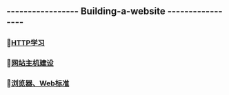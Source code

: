 ## -----------------  Building-a-website  -----------------

### :file_folder:[HTTP学习](https://github.com/swordboyASS/Building-a-website/blob/master/HTTP%E5%AD%A6%E4%B9%A0.md)
### :file_folder:[网站主机建设](https://github.com/swordboyASS/Building-a-website/blob/master/%E7%BD%91%E7%AB%99%E4%B8%BB%E6%9C%BA.md)
### :file_folder:[浏览器、Web标准](https://github.com/swordboyASS/Building-a-website/blob/master/%E6%B5%8F%E8%A7%88%E5%99%A8%E4%BF%A1%E6%81%AF.md)
